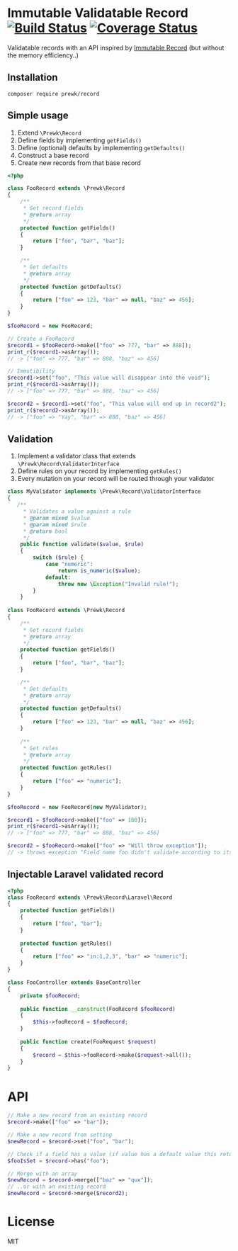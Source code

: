 # Immutable Validatable Record [![Build Status](https://travis-ci.org/prewk/record.svg)](https://travis-ci.org/prewk/record) [![Coverage Status](https://coveralls.io/repos/github/prewk/record/badge.svg?branch=master)](https://coveralls.io/github/prewk/record?branch=master)


Validatable records with an API inspired by [Immutable Record](http://facebook.github.io/immutable-js/docs/#/Record) (but without the memory efficiency..)

## Installation

`composer require prewk/record`

## Simple usage

1. Extend `\Prewk\Record`
2. Define fields by implementing `getFields()`
3. Define (optional) defaults by implementing `getDefaults()`
4. Construct a base record
5. Create new records from that base record

````php
<?php

class FooRecord extends \Prewk\Record
{
    /**
     * Get record fields
     * @return array
     */
    protected function getFields()
    {
        return ["foo", "bar", "baz"];
    }

    /**
     * Get defaults
     * @return array
     */
    protected function getDefaults()
    {
        return ["foo" => 123, "bar" => null, "baz" => 456];
    }
}

$fooRecord = new FooRecord;

// Create a FooRecord
$record1 = $fooRecord->make(["foo" => 777, "bar" => 888]);
print_r($record1->asArray());
// -> ["foo" => 777, "bar" => 888, "baz" => 456]

// Immutibility
$record1->set("foo", "This value will disappear into the void");
print_r($record1->asArray());
// -> ["foo" => 777, "bar" => 888, "baz" => 456]

$record2 = $record1->set("foo", "This value will end up in record2");
print_r($record2->asArray());
// -> ["foo" => "Yay", "bar" => 888, "baz" => 456]

````

## Validation

1. Implement a validator class that extends `\Prewk\Record\ValidatorInterface`
2. Define rules on your record by implementing `getRules()`
3. Every mutation on your record will be routed through your validator

````php
class MyValidator implements \Prewk\Record\ValidatorInterface
{
   /**
     * Validates a value against a rule 
     * @param mixed $value
     * @param mixed $rule
     * @return bool
     */
    public function validate($value, $rule)
    {
        switch ($rule) {
            case "numeric":
                return is_numeric($value);
            default:
                throw new \Exception("Invalid rule!");
        }
    }
    
class FooRecord extends \Prewk\Record
{
    /**
     * Get record fields
     * @return array
     */
    protected function getFields()
    {
        return ["foo", "bar", "baz"];
    }

    /**
     * Get defaults
     * @return array
     */
    protected function getDefaults()
    {
        return ["foo" => 123, "bar" => null, "baz" => 456];
    }
    
    /**
     * Get rules
     * @return array
     */
    protected function getRules()
    {
        return ["foo" => "numeric"];
    }
}

$fooRecord = new FooRecord(new MyValidator);

$record1 = $fooRecord->make(["foo" => 100]);
print_r($record1->asArray());
// -> ["foo" => 777, "bar" => 888, "baz" => 456]

$record2 = $fooRecord->make(["foo" => "Will throw exception"]);
// -> throws exception "Field name foo didn't validate according to its rules"

````

## Injectable Laravel validated record

````php
<?php
class FooRecord extends \Prewk\Record\Laravel\Record
{
    protected function getFields()
    {
        return ["foo", "bar"];
    }
    
    protected function getRules()
    {
        return ["foo" => "in:1,2,3", "bar" => "numeric"];
    }
}

class FooController extends BaseController
{
    private $fooRecord;
    
    public function __construct(FooRecord $fooRecord)
    {
        $this->fooRecord = $fooRecord;
    }
    
    public function create(FooRequest $request)
    {
        $record = $this->fooRecord->make($request->all());
    }
}
````

# API

````php
// Make a new record from an existing record
$record->make(["foo" => "bar"]);

// Make a new record from setting
$newRecord = $record->set("foo", "bar");

// Check if a field has a value (if value has a default value this returns true)
$fooIsSet = $record->has("foo");

// Merge with an array
$newRecord = $record->merge(["baz" => "qux"]);
// ..or with an existing record
$newRecord = $record->merge($record2);
````

# License

MIT

